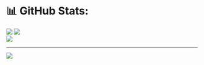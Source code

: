 
# 📊 GitHub Stats:
![](https://github-readme-stats.vercel.app/api/top-langs/?username=sai-vatturi&theme=dark&hide_border=true&include_all_commits=false&count_private=false&layout=compact)
![](https://github-readme-stats.vercel.app/api?username=sai-vatturi&theme=dark&hide_border=true&include_all_commits=false&count_private=false)<br/>
![](https://github-readme-streak-stats.herokuapp.com/?user=sai-vatturi&theme=dark&hide_border=true)<br/>


---
[![](https://visitcount.itsvg.in/api?id=sai-vatturi&icon=0&color=12)](https://visitcount.itsvg.in)
